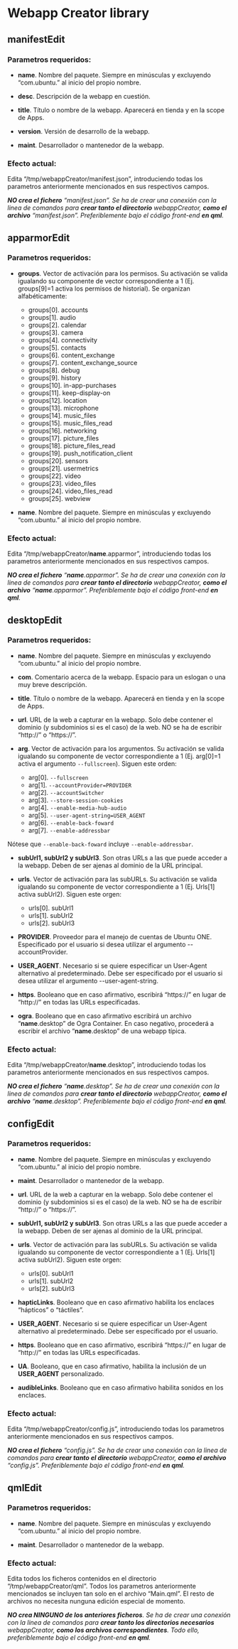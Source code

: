 # Webapp Creator library

## manifestEdit

### Parametros requeridos:

  - **name**. Nombre del paquete. Siempre en minúsculas y excluyendo “com.ubuntu.” al inicio del propio nombre.

  - **desc**. Descripción de la webapp en cuestión.

  - **title**. Título o nombre de la webapp. Aparecerá en tienda y en la scope de Apps.

  - **version**. Versión de desarrollo de la webapp.

  - **maint**. Desarrollador o mantenedor de la webapp.

### Efecto actual:

Edita “/tmp/webappCreator/manifest.json”, introduciendo todas los parametros anteriormente mencionados en sus respectivos campos.

_**NO crea el fichero** “manifest.json”. Se ha de crear una conexión con la linea de comandos para **crear tanto el directorio** webappCreator, **como el archivo** “manifest.json”. Preferiblemente bajo el código front-end **en qml**._



## apparmorEdit

### Parametros requeridos:

  - **groups**. Vector de activación para los permisos. Su activación se valida igualando su componente de vector correspondiente a 1 (Ej. groups[9]=1 activa los permisos de historial). Se organizan alfabéticamente:

    - groups[0]. accounts
    - groups[1]. audio
    - groups[2]. calendar
    - groups[3]. camera
    - groups[4]. connectivity
    - groups[5]. contacts
    - groups[6]. content_exchange
    - groups[7]. content_exchange_source
    - groups[8]. debug
    - groups[9]. history
    - groups[10]. in-app-purchases
    - groups[11]. keep-display-on
    - groups[12]. location
    - groups[13]. microphone
    - groups[14]. music_files
    - groups[15]. music_files_read
    - groups[16]. networking
    - groups[17]. picture_files
    - groups[18]. picture_files_read
    - groups[19]. push_notification_client
    - groups[20]. sensors
    - groups[21]. usermetrics
    - groups[22]. video
    - groups[23]. video_files
    - groups[24]. video_files_read
    - groups[25]. webview

  - **name**. Nombre del paquete. Siempre en minúsculas y excluyendo “com.ubuntu.” al inicio del propio nombre.

### Efecto actual:

Edita “/tmp/webappCreator/**name**.apparmor”, introduciendo todas los parametros anteriormente mencionados en sus respectivos campos.

_**NO crea el fichero** “**name**.apparmor”. Se ha de crear una conexión con la linea de comandos para **crear tanto el directorio** webappCreator, **como el archivo** “**name**.apparmor”. Preferiblemente bajo el código front-end **en qml**._



## desktopEdit

### Parametros requeridos:

  - **name**. Nombre del paquete. Siempre en minúsculas y excluyendo “com.ubuntu.” al inicio del propio nombre.

  - **com**. Comentario acerca de la webapp. Espacio para un eslogan o una muy breve descripción.

  - **title**. Título o nombre de la webapp. Aparecerá en tienda y en la scope de Apps.

  - **url**. URL de la web a capturar en la webapp. Solo debe contener el dominio (y subdominios si es el caso) de la web. NO se ha de escribir “http://” o “https://”.

  - **arg**. Vector de activación para los argumentos. Su activación se valida igualando su componente de vector correspondiente a 1 (Ej. arg[0]=1 activa el argumento `--fullscreen`). Siguen este orden:

    - arg[0]. `--fullscreen`
    - arg[1]. `--accountProvider=PROVIDER`
    - arg[2]. `--accountSwitcher`
    - arg[3]. `--store-session-cookies`
    - arg[4]. `--enable-media-hub-audio`
    - arg[5]. `--user-agent-string=USER_AGENT`
    - arg[6]. `--enable-back-foward`
    - arg[7]. `--enable-addressbar`

  Nótese que `--enable-back-foward` incluye `--enable-addressbar`.

  - **subUrl1, subUrl2 y subUrl3**. Son otras URLs a las que puede acceder a la webapp. Deben de ser ajenas al dominio de la URL principal.

  - **urls**. Vector de activación para las subURLs. Su activación se valida igualando su componente de vector correspondiente a 1 (Ej. Urls[1] activa subUrl2). Siguen este orgen:

    - urls[0]. subUrl1
    - urls[1]. subUrl2
    - urls[2]. subUrl3

  - **PROVIDER**. Proveedor para el manejo de cuentas de Ubuntu ONE. Especificado por el usuario si desea utilizar el argumento --accountProvider.

  - **USER_AGENT**. Necesario si se quiere especificar un User-Agent alternativo al predeterminado. Debe ser especificado por el usuario si desea utilizar el argumento --user-agent-string.

  - **https**. Booleano que en caso afirmativo, escribirá “https://” en lugar de “http://” en todas las URLs especificadas.

  - **ogra**. Booleano que en caso afirmativo escribirá un archivo “**name**.desktop” de Ogra Container. En caso negativo, procederá a escribir el archivo “**name**.desktop” de una webapp típica.

### Efecto actual:

Edita “/tmp/webappCreator/**name**.desktop”, introduciendo todas los parametros anteriormente mencionados en sus respectivos campos.

_**NO crea el fichero** “**name**.desktop”. Se ha de crear una conexión con la linea de comandos para **crear tanto el directorio** webappCreator, **como el archivo** “**name**.desktop”. Preferiblemente bajo el código front-end **en qml**._



## configEdit

### Parametros requeridos:

  - **name**. Nombre del paquete. Siempre en minúsculas y excluyendo “com.ubuntu.” al inicio del propio nombre.

  - **maint**. Desarrollador o mantenedor de la webapp.

  - **url**. URL de la web a capturar en la webapp. Solo debe contener el dominio (y subdominios si es el caso) de la web. NO se ha de escribir “http://” o “https://”.

  - **subUrl1, subUrl2 y subUrl3**. Son otras URLs a las que puede acceder a la webapp. Deben de ser ajenas al dominio de la URL principal.

 - **urls**. Vector de activación para las subURLs. Su activación se valida igualando su componente de vector correspondiente a 1 (Ej. Urls[1] activa subUrl2). Siguen este orgen:

    - urls[0]. subUrl1
    - urls[1]. subUrl2
    - urls[2]. subUrl3

  - **hapticLinks**. Booleano que en caso afirmativo habilita los enclaces “hápticos” o “táctiles”.

  - **USER_AGENT**. Necesario si se quiere especificar un User-Agent alternativo al predeterminado. Debe ser especificado por el usuario.

  - **https**. Booleano que en caso afirmativo, escribirá “https://” en lugar de “http://” en todas las URLs especificadas.

  - **UA**. Booleano, que en caso afirmativo, habilita la inclusión de un **USER_AGENT** personalizado.

  - **audibleLinks**. Booleano que en caso afirmativo habilita sonidos en los enclaces.

### Efecto actual:

Edita “/tmp/webappCreator/config.js”, introduciendo todas los parametros anteriormente mencionados en sus respectivos campos.

_**NO crea el fichero** “config.js”. Se ha de crear una conexión con la linea de comandos para **crear tanto el directorio** webappCreator, **como el archivo** “config.js”. Preferiblemente bajo el código front-end **en qml**._



## qmlEdit

### Parametros requeridos:

  - **name**. Nombre del paquete. Siempre en minúsculas y excluyendo “com.ubuntu.” al inicio del propio nombre.

  - **maint**. Desarrollador o mantenedor de la webapp.

### Efecto actual:

Edita todos los ficheros contenidos en el directorio “/tmp/webappCreator/qml”. Todos los parametros anteriormente mencionados se incluyen tan solo en el archivo “Main.qml”. El resto de archivos no necesita nunguna edición especial de momento.

_**NO crea NINGUNO de los anteriores ficheros**. Se ha de crear una conexión con la linea de comandos para **crear tanto los directorios necesarios** webappCreator, **como los archivos correspondientes**. Todo ello, preferiblemente bajo el código front-end **en qml**._
